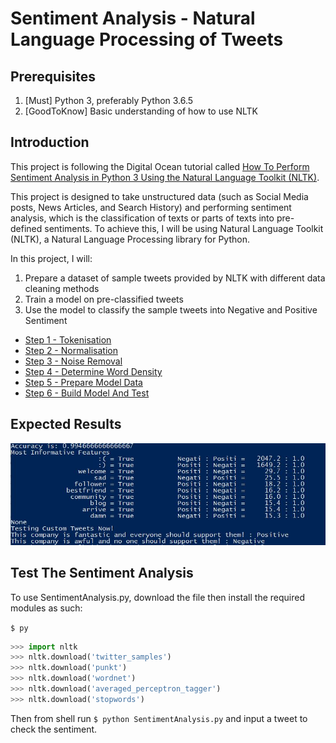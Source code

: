 # Sentiment Analysis - Natural Language Processing of Tweets
## Prerequisites
1. [Must] Python 3, preferably Python 3.6.5
2. [GoodToKnow] Basic understanding of how to use NLTK
## Introduction

This project is following the Digital Ocean tutorial called [How To Perform Sentiment Analysis in Python 3 Using the Natural Language Toolkit (NLTK)](https://www.digitalocean.com/community/tutorials/how-to-perform-sentiment-analysis-in-python-3-using-the-natural-language-toolkit-nltk).

This project is designed to take unstructured data (such as Social Media posts, News Articles, and Search History) and performing sentiment analysis, which is the classification of texts or parts of texts into pre-defined sentiments.
To achieve this, I will be using Natural Language Toolkit (NLTK), a Natural Language Processing library for Python.

In this project, I will:
1. Prepare a dataset of sample tweets provided by NLTK with different data cleaning methods
2. Train a model on pre-classified tweets
3. Use the model to classify the sample tweets into Negative and Positive Sentiment

- [Step 1 - Tokenisation](https://github.com/SamuelBridges/SentimentAnalysisTutorial/blob/master/Steps/%5B1%5Dnlp_tokenise.py)
- [Step 2 - Normalisation](https://github.com/SamuelBridges/SentimentAnalysisTutorial/blob/master/Steps/%5B2%5Dnlp_normalise.py)
- [Step 3 - Noise Removal](https://github.com/SamuelBridges/SentimentAnalysisTutorial/blob/master/Steps/%5B3%5Dnlp_remove_noise.py)
- [Step 4 - Determine Word Density](https://github.com/SamuelBridges/SentimentAnalysisTutorial/blob/master/Steps/%5B4%5Dnlp_determine_word_density.py)
- [Step 5 - Prepare Model Data](https://github.com/SamuelBridges/SentimentAnalysisTutorial/blob/master/Steps/%5B5%5Dnlp_prepare_model_data.py)
- [Step 6 - Build Model And Test](https://github.com/SamuelBridges/SentimentAnalysisTutorial/blob/master/Steps/%5B6%5Dnlp_build_and_test.py)

## Expected Results
![Results](https://raw.githubusercontent.com/SamuelBridges/SentimentAnalysisTutorial/master/test_image.JPG)


## Test The Sentiment Analysis

To use SentimentAnalysis.py, download the file then install the required modules as such:

`$ py`

```python
>>> import nltk
>>> nltk.download('twitter_samples')
>>> nltk.download('punkt')
>>> nltk.download('wordnet')
>>> nltk.download('averaged_perceptron_tagger')
>>> nltk.download('stopwords')
```

Then from shell run `$ python SentimentAnalysis.py` and input a tweet to check the sentiment.

